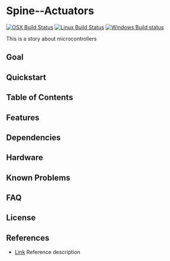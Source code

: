 # Spine--Actuators
[![OSX Build Status](https://github.com/autonomousrobotshq/Spine--Actuators/workflows/macos/badge.svg)](https://github.com/autonomousrobotshq/Spine--Actuators/actions?workflow=macos)
[![Linux Build Status](https://github.com/autonomousrobotshq/Spine--Actuators/workflows/linux/badge.svg)](https://github.com/autonomousrobotshq/Spine--Actuators/actions?workflow=linux)
[![Windows Build status](https://github.com/autonomousrobotshq/Spine--Actuators/workflows/windows/badge.svg)](https://github.com/autonomousrobotshq/Spine--Actuators/actions?workflow=windows)

This is a story about microcontrollers

## Goal

## Quickstart

## Table of Contents

## Features

## Dependencies

## Hardware

## Known Problems

## FAQ

## License

## References

* [Link](link) Reference description
